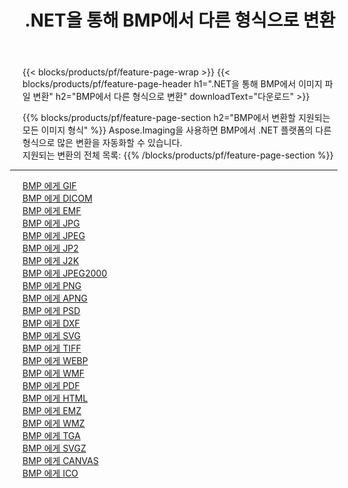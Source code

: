 ﻿---
title: .NET을 통해 BMP에서 다른 형식으로 변환 
weight: 3920
url: /ko/net/conversion/from/bmp 
lang: ko
langdirlevel: 2
locales: zh-hans,ja,it,ru,de,es,fr,nl,id,lt,pl,pt,vi,tr,ko,zh-hant,ar,hi,th,sv,cs,uk,he
description: Aspose.Imaging을 사용하면 BMP에서 다른 형식으로 쉽게 변환할 수 있습니다.
---

{{< blocks/products/pf/feature-page-wrap >}}
{{< blocks/products/pf/feature-page-header h1=".NET을 통해 BMP에서 이미지 파일 변환" h2="BMP에서 다른 형식으로 변환" downloadText="다운로드" >}}


{{% blocks/products/pf/feature-page-section  h2="BMP에서 변환할 지원되는 모든 이미지 형식" %}}
Aspose.Imaging을 사용하면 BMP에서 .NET 플랫폼의 다른 형식으로 많은 변환을 자동화할 수 있습니다.
<br/>
지원되는 변환의 전체 목록:
{{% /blocks/products/pf/feature-page-section %}}
<div class="container-fluid productfamilypage bg-gray">
    <div class="convertypes bg-gray agp-content section">
        <div class="container">
		<hr style="margin-left:-20px;"/>
		<div class="row other-converters">
		    <div class='col-md-2 other-converter remove-lp remove-rp'><a href="/imaging/ko/net/conversion/bmp-to-gif" >BMP 에게 GIF</a></div><div class='col-md-2 other-converter remove-lp remove-rp'><a href="/imaging/ko/net/conversion/bmp-to-dicom" >BMP 에게 DICOM</a></div><div class='col-md-2 other-converter remove-lp remove-rp'><a href="/imaging/ko/net/conversion/bmp-to-emf" >BMP 에게 EMF</a></div><div class='col-md-2 other-converter remove-lp remove-rp'><a href="/imaging/ko/net/conversion/bmp-to-jpg" >BMP 에게 JPG</a></div><div class='col-md-2 other-converter remove-lp remove-rp'><a href="/imaging/ko/net/conversion/bmp-to-jpeg" >BMP 에게 JPEG</a></div><div class='col-md-2 other-converter remove-lp remove-rp'><a href="/imaging/ko/net/conversion/bmp-to-jp2" >BMP 에게 JP2</a></div><div class='col-md-2 other-converter remove-lp remove-rp'><a href="/imaging/ko/net/conversion/bmp-to-j2k" >BMP 에게 J2K</a></div><div class='col-md-2 other-converter remove-lp remove-rp'><a href="/imaging/ko/net/conversion/bmp-to-jpeg2000" >BMP 에게 JPEG2000</a></div><div class='col-md-2 other-converter remove-lp remove-rp'><a href="/imaging/ko/net/conversion/bmp-to-png" >BMP 에게 PNG</a></div><div class='col-md-2 other-converter remove-lp remove-rp'><a href="/imaging/ko/net/conversion/bmp-to-apng" >BMP 에게 APNG</a></div><div class='col-md-2 other-converter remove-lp remove-rp'><a href="/imaging/ko/net/conversion/bmp-to-psd" >BMP 에게 PSD</a></div><div class='col-md-2 other-converter remove-lp remove-rp'><a href="/imaging/ko/net/conversion/bmp-to-dxf" >BMP 에게 DXF</a></div><div class='col-md-2 other-converter remove-lp remove-rp'><a href="/imaging/ko/net/conversion/bmp-to-svg" >BMP 에게 SVG</a></div><div class='col-md-2 other-converter remove-lp remove-rp'><a href="/imaging/ko/net/conversion/bmp-to-tiff" >BMP 에게 TIFF</a></div><div class='col-md-2 other-converter remove-lp remove-rp'><a href="/imaging/ko/net/conversion/bmp-to-webp" >BMP 에게 WEBP</a></div><div class='col-md-2 other-converter remove-lp remove-rp'><a href="/imaging/ko/net/conversion/bmp-to-wmf" >BMP 에게 WMF</a></div><div class='col-md-2 other-converter remove-lp remove-rp'><a href="/imaging/ko/net/conversion/bmp-to-pdf" >BMP 에게 PDF</a></div><div class='col-md-2 other-converter remove-lp remove-rp'><a href="/imaging/ko/net/conversion/bmp-to-html" >BMP 에게 HTML</a></div><div class='col-md-2 other-converter remove-lp remove-rp'><a href="/imaging/ko/net/conversion/bmp-to-emz" >BMP 에게 EMZ</a></div><div class='col-md-2 other-converter remove-lp remove-rp'><a href="/imaging/ko/net/conversion/bmp-to-wmz" >BMP 에게 WMZ</a></div><div class='col-md-2 other-converter remove-lp remove-rp'><a href="/imaging/ko/net/conversion/bmp-to-tga" >BMP 에게 TGA</a></div><div class='col-md-2 other-converter remove-lp remove-rp'><a href="/imaging/ko/net/conversion/bmp-to-svgz" >BMP 에게 SVGZ</a></div><div class='col-md-2 other-converter remove-lp remove-rp'><a href="/imaging/ko/net/conversion/bmp-to-canvas" >BMP 에게 CANVAS</a></div><div class='col-md-2 other-converter remove-lp remove-rp'><a href="/imaging/ko/net/conversion/bmp-to-ico" >BMP 에게 ICO</a></div>
                </div>
        </div>
    </div>
</div>
<br/>

